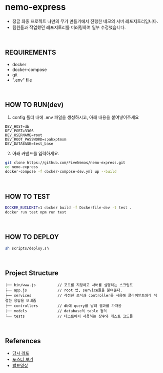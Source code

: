 # nemo-express
- 정글 최종 프로젝트 나만의 무기 만들기에서 진행한 네모의 서버 레포지토리입니다.
- 팀원들과 작업했던 레포지토리를 미러링하여 일부 수정했습니다.

<br/>

## REQUIREMENTS
- docker
- docker-compose
- git
- ".env" file

<br/>

## HOW TO RUN(dev)
1. config 폴더 내에 .env 파일을 생성하시고, 아래 내용을 붙여넣어주세요
```
DEV_HOST=db
DEV_PORT=3306
DEV_USERNAME=root
DEV_ROOT_PASSWORD=spahxptmxm
DEV_DATABASE=test_base
```
2. 아래 커맨드를 입력하세요.
```bash
git clone https://github.com/FiveNemos/nemo-express.git
cd nemo-express
docker-compose -f docker-compose-dev.yml up --build
```

<br/>

## HOW TO TEST
```bash
DOCKER_BUILDKIT=1 docker build -f Dockerfile-dev -t test .
docker run test npm run test
```

<br/>

## HOW TO DEPLOY
```bash
sh scripts/deploy.sh
```

<br/>

## Project Structure
```
├── bin/www.js          // 포트를 지정하고 서버를 실행하는 스크립트
├── app.js              // root 앱, service들을 붙여준다.
├── services            // 작성한 로직과 controller를 사용해 클라이언트에게 적절한 응답을 보내줌
├── controllers         // db에 query를 날려 결과를 가져옴
├── models              // database의 table 정의
└── tests               // 테스트에서 사용하는 상수와 테스트 코드들
```

<br/>

## References
- [당시 레포](https://github.com/FiveNemos/nemo-express)
- [포스터 보기](https://github.com/gon2gon2/nemo-server/blob/main/assets/%ED%8F%AC%EC%8A%A4%ED%84%B0-pdf.pdf)
- [발표영상](https://youtu.be/_I6NU67zvJQ)
